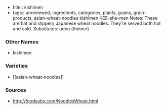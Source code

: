 - title:: kishimen
- tags:: unreviewed, ingredients, categories, plants, grains, grain-products, asian-wheat-noodles
kishimen KEE-she-men Notes: These are flat and slippery Japanese wheat noodles. They're served both hot and cold. Substitutes: udon (thinner)

### Other Names

* kishimen

### Varieties

* [[asian-wheat-noodles]]

### Sources
* http://foodsubs.com/NoodlesWheat.html
